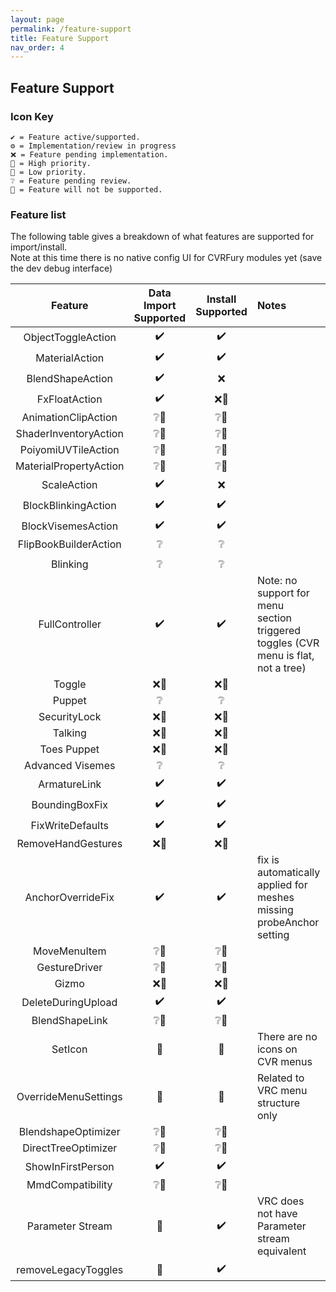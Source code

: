 ```yaml
---
layout: page
permalink: /feature-support
title: Feature Support
nav_order: 4
---
```


## Feature Support

### Icon Key

```text
✔️ = Feature active/supported.
⚙️ = Implementation/review in progress
❌ = Feature pending implementation.
🔼 = High priority.
🔽 = Low priority.
❔ = Feature pending review.
🚫 = Feature will not be supported.
```

### Feature list

The following table gives a breakdown of what features are supported for import/install.\
Note at this time there is no native config UI for CVRFury modules yet (save the dev debug interface)

|        Feature         | Data Import Supported | Install Supported | Notes                                                                              |
| :--------------------: | :-------------------: | :---------------: | :--------------------------------------------------------------------------------- |
|   ObjectToggleAction   |          ✔️           |        ✔️         |                                                                                    |
|     MaterialAction     |          ✔️           |        ✔️         |                                                                                    |
|    BlendShapeAction    |          ✔️           |         ❌         |                                                                                    |
|     FxFloatAction      |          ✔️           |        ❌🔽         |                                                                                    |
|  AnimationClipAction   |          ❔🔽           |        ❔🔽         |                                                                                    |
| ShaderInventoryAction  |          ❔🔽           |        ❔🔽         |                                                                                    |
|  PoiyomiUVTileAction   |          ❔🔽           |        ❔🔽         |                                                                                    |
| MaterialPropertyAction |          ❔🔽           |        ❔🔽         |                                                                                    |
|      ScaleAction       |          ✔️           |         ❌         |                                                                                    |
|  BlockBlinkingAction   |          ✔️           |        ✔️         |                                                                                    |
|   BlockVisemesAction   |          ✔️           |        ✔️         |                                                                                    |
| FlipBookBuilderAction  |           ❔           |         ❔         |                                                                                    |
|                        |                       |                   |                                                                                    |
|        Blinking        |           ❔           |         ❔         |                                                                                    |
|     FullController     |          ✔️           |        ✔️         | Note: no support for menu section triggered toggles (CVR menu is flat, not a tree) |
|         Toggle         |          ❌🔽           |        ❌🔽         |                                                                                    |
|         Puppet         |           ❔           |         ❔         |                                                                                    |
|      SecurityLock      |          ❌🔽           |        ❌🔽         |                                                                                    |
|        Talking         |          ❌🔽           |        ❌🔽         |                                                                                    |
|      Toes Puppet       |          ❌🔽           |        ❌🔽         |                                                                                    |
|    Advanced Visemes    |           ❔           |         ❔         |                                                                                    |
|      ArmatureLink      |          ✔️           |        ✔️         |                                                                                    |
|     BoundingBoxFix     |          ✔️           |        ✔️         |                                                                                    |
|    FixWriteDefaults    |          ✔️           |        ✔️         |                                                                                    |
|   RemoveHandGestures   |          ❌🔽           |        ❌🔽         |                                                                                    |
|   AnchorOverrideFix    |          ✔️           |        ✔️         | fix is automatically applied for meshes missing probeAnchor setting                |
|      MoveMenuItem      |          ❔🔽           |        ❔🔽         |                                                                                    |
|     GestureDriver      |          ❔🔽           |        ❔🔽         |                                                                                    |
|         Gizmo          |          ❌🔽           |        ❌🔽         |                                                                                    |
|   DeleteDuringUpload   |          ✔️           |        ✔️         |                                                                                    |
|     BlendShapeLink     |          ❔🔽           |        ❔🔽         |                                                                                    |
|        SetIcon         |           🚫           |         🚫         | There are no icons on CVR menus                                                    |
|  OverrideMenuSettings  |           🚫           |         🚫         | Related to VRC menu structure only                                                 |
|  BlendshapeOptimizer   |          ❔🔽           |        ❔🔽         |                                                                                    |
|  DirectTreeOptimizer   |          ❔🔽           |        ❔🔽         |                                                                                    |
|   ShowInFirstPerson    |          ✔️           |        ✔️         |                                                                                    |
|    MmdCompatibility    |          ❔🔽           |        ❔🔽         |                                                                                    |
|    Parameter Stream    |           🚫           |        ✔️         | VRC does not have Parameter stream equivalent                                      |
|  removeLegacyToggles   |           🚫           |        ✔️         |                                                                                    |
